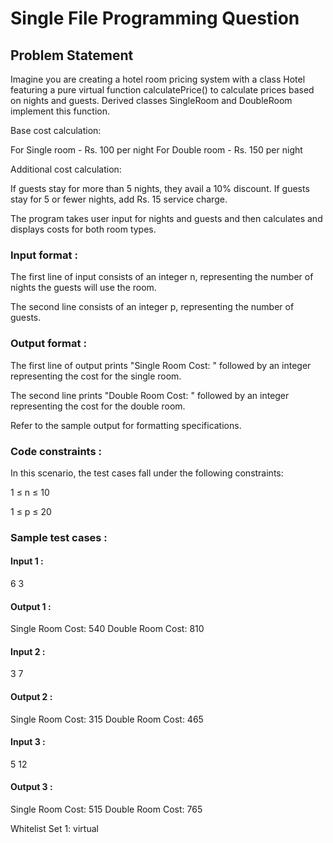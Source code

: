 # Single File Programming Question

## Problem Statement

Imagine you are creating a hotel room pricing system with a class Hotel featuring a pure virtual function calculatePrice() to calculate prices based on nights and guests. Derived classes SingleRoom and DoubleRoom implement this function.

Base cost calculation:

For Single room - Rs. 100 per night
For Double room - Rs. 150 per night

Additional cost calculation:

If guests stay for more than 5 nights, they avail a 10% discount.
If guests stay for 5 or fewer nights, add Rs. 15 service charge.

﻿The program takes user input for nights and guests and then calculates and displays costs for both room types.

### Input format :

The first line of input consists of an integer n, representing the number of nights the guests will use the room.

The second line consists of an integer p, representing the number of guests.

### Output format :

The first line of output prints "Single Room Cost: " followed by an integer representing the cost for the single room.

The second line prints "Double Room Cost: " followed by an integer representing the cost for the double room.

Refer to the sample output for formatting specifications.

### Code constraints :

In this scenario, the test cases fall under the following constraints:

1 ≤ n ≤ 10

1 ≤ p ≤ 20

### Sample test cases :

#### Input 1 :

6
3

#### Output 1 :

Single Room Cost: 540
Double Room Cost: 810

#### Input 2 :

3
7

#### Output 2 :

Single Room Cost: 315
Double Room Cost: 465

#### Input 3 :

5
12

#### Output 3 :

Single Room Cost: 515
Double Room Cost: 765

Whitelist
Set 1:
virtual
